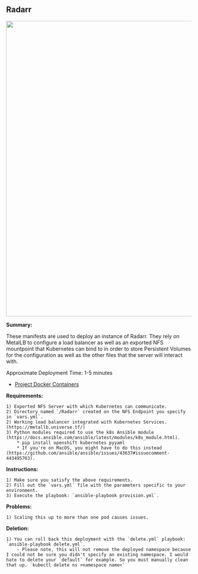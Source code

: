 ## Radarr

<p align="center">
  <img src="https://raw.githubusercontent.com/zimmertr/Kubernetes-Manifests/master/Radarr/screenshot.png" width="800">
</p>

**Summary:**

These manifests are used to deploy an instance of Radarr. They rely on MetalLB to configure a load balancer as well as an exported NFS mountpoint that Kubernetes can bind to in order to store Persistent Volumes for the configuration as well as the other files that the server will interact with. 

Approximate Deployment Time: 1-5 minutes

* [Project Docker Containers](https://github.com/linuxserver/docker-radarr)

**Requirements:**  

    1) Exported NFS Server with which Kubernetes can communicate.  
    2) Directory named `/Radarr` created on the NFS Endpoint you specify in `vars.yml`.
    2) Working load balancer integrated with Kubernetes Services. (https://metallb.universe.tf/)  
    3) Python modules required to use the k8s Ansible module (https://docs.ansible.com/ansible/latest/modules/k8s_module.html).    
        * pip install openshift kubernetes pyyaml 
        * If you're on MacOS, you might have to do this instead (https://github.com/ansible/ansible/issues/43637#issuecomment-443495763).

**Instructions:**  

    1) Make sure you satisfy the above requirements.   
    2) Fill out the `vars.yml` file with the parameters specific to your environment.  
    3) Execute the playbook: `ansible-playbook provision.yml`.  


**Problems:**

    1) Scaling this up to more than one pod causes issues. 

    
**Deletion:**  

    1) You can roll back this deployment with the `delete.yml` playbook: `ansible-playbook delete.yml`.
        - Please note, this will not remove the deployed namespace because I could not be sure you didn't specify an existing namespace. I would hate to delete your `default` for example. So you must manually clean that up. `kubectl delete ns >namespace name<`
